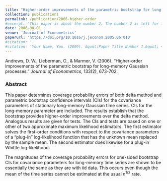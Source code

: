 ```yaml
---
title: "Higher-order improvements of the parametric bootstrap for long-memory Gaussian processes"
collection: publications
permalink: /publication/2006-higher-order
#excerpt: 'This paper is about the number 2. The number 2 is left for future work.'
date: 2006-08-01
venue: 'Journal of Econometrics'
paperurl: 'https://doi.org/10.1016/j.jeconom.2005.06.010'
#citation: ''
#citation: 'Your Name, You. (2009). &quot;Paper Title Number 1.&quot; <i>Journal 1</i>. 1(1).'
---
```

Andrews, D. W., Lieberman, O., & Marmer, V. (2006). &ldquo;Higher-order improvements of the parametric bootstrap for long-memory Gaussian processes.&rdquo; <i>Journal of Econometrics</i>, 133(2), 673-702.

### Abstract

This paper determines coverage probability errors of both delta method and parametric bootstrap confidence intervals (CIs) for the covariance parameters of stationary long-memory Gaussian time series. CIs for the long-memory parameter are included. The results establish that the bootstrap provides higher-order improvements over the delta method. Analogous results are given for tests. The CIs and tests are based on one or other of two approximate maximum likelihood estimators. The first estimator solves the first-order conditions with respect to the covariance parameters of a “plug-in” log-likelihood function that has the unknown mean replaced by the sample mean. The second estimator does likewise for a plug-in Whittle log-likelihood.

The magnitudes of the coverage probability errors for one-sided bootstrap CIs for covariance parameters for long-memory time series are shown to be essentially the same as they are with iid data. This occurs even though the mean of the time series cannot be estimated at the usual  $n^{1/2}$ rate.